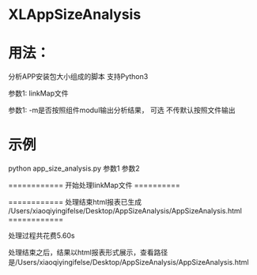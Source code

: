 # XLAppSizeAnalysis

# 用法：
分析APP安装包大小组成的脚本 支持Python3

参数1: linkMap文件

参数1: -m是否按照组件modul输出分析结果， 可选 不传默认按照文件输出


# 示例
python app_size_analysis.py 参数1 参数2

============ 开始处理linkMap文件 ==========

============ 处理结束html报表已生成 /Users/xiaoqiyingifelse/Desktop/AppSizeAnalysis/AppSizeAnalysis.html ============

处理过程共花费5.60s

处理结束之后，结果以html报表形式展示，查看路径是/Users/xiaoqiyingifelse/Desktop/AppSizeAnalysis/AppSizeAnalysis.html
